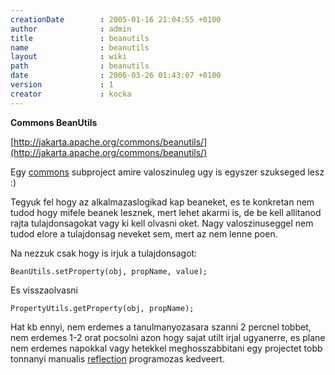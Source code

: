 ```yaml
---
creationDate        : 2005-01-16 21:04:55 +0100 
author              : admin 
title               : beanutils 
name                : beanutils 
layout              : wiki 
path                : beanutils 
date                : 2006-03-26 01:43:07 +0100 
version             : 1 
creator             : kocka 
---
```

__Commons BeanUtils__

[http://jakarta.apache.org/commons/beanutils/](http://jakarta.apache.org/commons/beanutils/)

Egy [commons](commons.html) subproject amire valoszinuleg ugy is egyszer szukseged lesz :)

Tegyuk fel hogy az alkalmazaslogikad kap beaneket, es te konkretan nem tudod hogy mifele beanek lesznek, mert lehet akarmi is, de be kell allitanod rajta tulajdonsagokat vagy ki kell olvasni oket. Nagy valoszinuseggel nem tudod elore a tulajdonsag neveket sem, mert az nem lenne poen.

Na nezzuk csak hogy is irjuk a tulajdonsagot:
```
BeanUtils.setProperty(obj, propName, value);
```

Es visszaolvasni
```
PropertyUtils.getProperty(obj, propName);
```

Hat kb ennyi, nem erdemes a tanulmanyozasara szanni 2 percnel tobbet, nem erdemes 1-2 orat pocsolni azon hogy sajat utilt irjal ugyanerre, es plane nem erdemes napokkal vagy hetekkel meghosszabbitani egy projectet tobb tonnanyi manualis [reflection](reflection.html) programozas kedveert.
